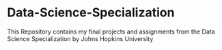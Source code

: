# Data-Science-Specialization
This Repository contains my final projects and assignments from the Data Science Specialization by Johns Hopkins University
